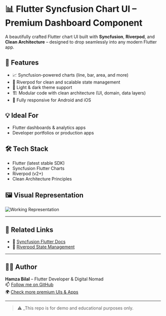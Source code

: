 # 📊 Flutter Syncfusion Chart UI – Premium Dashboard Component

A beautifully crafted Flutter chart UI built with **Syncfusion**, **Riverpod**, and **Clean Architecture** – designed to drop seamlessly into any modern Flutter app.

## 🚀 Features

- 📈 Syncfusion-powered charts (line, bar, area, and more)
- 🧠 Riverpod for clean and scalable state management
- 🎨 Light & dark theme support
- 🏗️ Modular code with clean architecture (UI, domain, data layers)
- 📱 Fully responsive for Android and iOS

## 💡 Ideal For

- Flutter dashboards & analytics apps  
- Developer portfolios or production apps

## 🛠️ Tech Stack

- Flutter (latest stable SDK)
- Syncfusion Flutter Charts
- Riverpod (v2+)
- Clean Architecture Principles

## 🖼️ Visual Representation
![Working Representation](https://github.com/user-attachments/assets/3e209eb2-07e2-45e6-8128-0d0b98443c07)

---

## 🔗 Related Links

- 📘 [Syncfusion Flutter Docs](https://pub.dev/packages/syncfusion_flutter_charts)
- 🧠 [Riverpod State Management](https://riverpod.dev)

---

## 👨‍💻 Author

**Hamza Bilal** – Flutter Developer & Digital Nomad  
📫 [Follow me on GitHub](https://github.com/HBGaya)  
🌍 [Check more premium UIs & Apps](https://hamzabilal5.gumroad.com/)

---

> ⚠️ _This repo is for demo and educational purposes only.
